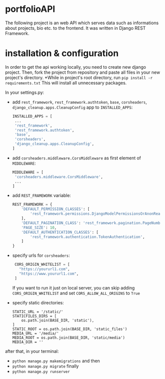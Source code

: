 # portfolioAPI

The following project is an web API which serves data such as informations about projects, bio etc. to the frontend.
It was written in Django REST Framework.

# installation & configuration
In order to get the api working locally, you need to create new django project.
Then, fork the project from repository and paste all files in your new project's directory.
*While in project's root directory, run
`pip install -r requirements.txt`
This will install all unnecessary packages.

In your settings.py:
 - add `rest_framework`, `rest_framework.authtoken`, `base`, `corsheaders`, `django_cleanup.apps.CleanupConfig` app to `INSTALLED_APPS`:
   ```python
   INSTALLED_APPS = [
    ...
    'rest_framework',
    'rest_framework.authtoken',
    'base',
    'corsheaders',
    'django_cleanup.apps.CleanupConfig',
   ]
   ```
 - add `corsheaders.middleware.CorsMiddleware` as first element of `MIDDLEWARE`:
   ```python
   MIDDLEWARE = [
    'corsheaders.middleware.CorsMiddleware',
    ...
   ]
   ```
 - add `REST_FRAMEWORK` variable:
   ```python
   REST_FRAMEWORK = {
       'DEFAULT_PERMISSION_CLASSES': [
           'rest_framework.permissions.DjangoModelPermissionsOrAnonReadOnly'
       ],
       'DEFAULT_PAGINATION_CLASS': 'rest_framework.pagination.PageNumberPagination',
       'PAGE_SIZE': 10,
       'DEFAULT_AUTHENTICATION_CLASSES': [
           'rest_framework.authentication.TokenAuthentication',
       ]
   }
   ```
  
- specify urls for `corsheaders`: 
  ```python
   CORS_ORIGIN_WHITELIST = [
     "https://yoururl1.com",
     "https://www.yoururl1.com",
   ]
  ```
  If you want to run it just on local server, you can skip adding `CORS_ORIGIN_WHITELIST` and set `CORS_ALLOW_ALL_ORIGINS` to `True`
 - specify static directories:  
   ```
   STATIC_URL = '/static/'
   STATICFILES_DIRS = [
       os.path.join(BASE_DIR, 'static'),
   ]
   STATIC_ROOT = os.path.join(BASE_DIR, 'static_files')
   MEDIA_URL = '/media/'
   MEDIA_ROOT = os.path.join(BASE_DIR, 'static/media')
   MEDIA_DIR = ''
   ```

after that, in your terminal:
* `python manage.py makemigrations`
and then
* `python manage.py migrate`
finally
* `python manage.py runserver`




   


